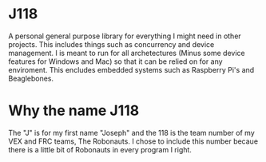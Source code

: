 # J118
A personal general purpose library for everything I might need in other projects. This includes things such as concurrency and device management. I is meant to run for all archetectures (Minus some device features for Windows and Mac) so that it can be relied on for any enviroment. This encludes embedded systems such as Raspberry Pi's and Beaglebones.

# Why the name J118
The "J" is for my first name "Joseph" and the 118 is the team number of my VEX and FRC teams, The Robonauts. I chose to include this number becaue there is a little bit of Robonauts in every program I right.


